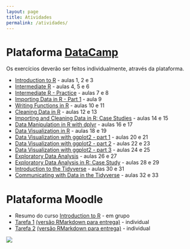 ```yaml
---
layout: page
title: Atividades
permalink: /atividades/
---
```



# Plataforma [DataCamp](https://www.datacamp.com)

Os exercícios deverão ser feitos individualmente, através da plataforma. 

* [Introduction to R](https://www.datacamp.com/courses/free-introduction-to-r) - aulas 1, 2 e 3
* [Intermediate R](https://www.datacamp.com/courses/intermediate-r) - aulas 4, 5 e 6
* [Intermediate R - Practice](https://www.datacamp.com/courses/intermediate-r-practice) - aulas 7 e 8
* [Importing Data in R - Part 1](https://www.datacamp.com/courses/importing-data-in-r-part-1) - aula 9
* [Writing Functions in R](https://www.datacamp.com/courses/writing-functions-in-r) - aulas 10 e 11
* [Cleaning Data in R](https://www.datacamp.com/courses/cleaning-data-in-r) - aulas 12 e 13
* [Importing and Cleaning Data in R: Case Studies](https://www.datacamp.com/courses/importing-cleaning-data-in-r-case-studies) - aulas 14 e 15
* [Data Manipulation in R with dplyr](https://www.datacamp.com/courses/dplyr-data-manipulation-r-tutorial) - aulas 16 e 17
* [Data Visualization in R](https://www.datacamp.com/courses/data-visualization-in-r) - aulas 18 e 19
* [Data Visualization with ggplot2 - part 1](https://www.datacamp.com/courses/data-visualization-with-ggplot2-1) - aulas 20 e 21
* [Data Visualization with ggplot2 - part 2](https://www.datacamp.com/courses/data-visualization-with-ggplot2-2) - aulas 22 e 23
* [Data Visualization with ggplot2 - part 3](https://www.datacamp.com/courses/data-visualization-with-ggplot2-3) - aulas 24 e 25
* [Exploratory Data Analysis](https://www.datacamp.com/courses/exploratory-data-analysis) - aulas 26 e 27
* [Exploratory Data Analysis in R: Case Study](https://www.datacamp.com/courses/exploratory-data-analysis-in-r-case-study) - aulas 28 e 29
* [Introduction to the Tidyverse](https://www.datacamp.com/courses/introduction-to-the-tidyverse) - aulas 30 e 31
* [Communicating with Data in the Tidyverse](https://www.datacamp.com/courses/communicating-with-data-in-the-tidyverse) - aulas  32 e 33

# Plataforma Moodle

* Resumo do curso [Introduction to R](https://www.datacamp.com/courses/free-introduction-to-r) - em grupo
* [Tarefa 1](Tarefa01/Tarefa01.html) [(versão RMarkdown para entrega)](Tarefa01/Tarefa01.Rmd.zip) - individual
* [Tarefa 2](Tarefa02/Tarefa02.html) [(versão RMarkdown para entrega)](Tarefa02/Tarefa02.Rmd.zip) - individual




[<img src="https://imgs.xkcd.com/comics/automation.png">](https://xkcd.com/1319/)



